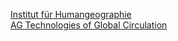 [Institut für Humangeographie](https://humangeographie.de/)  
[AG Technologies of Global Circulation](https://www.uni-frankfurt.de/45478395/01_portrait)  
<!-- [Goethe-Universität Frankfurt](https://uni-frankfurt.de) -->
